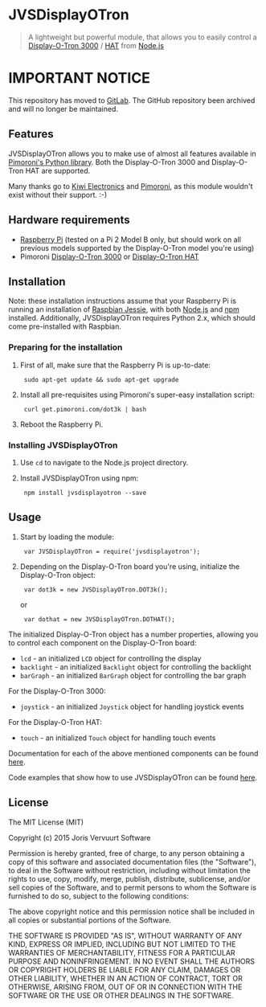 # JVSDisplayOTron
> A lightweight but powerful module, that allows you to easily control a [Display-O-Tron 3000](http://shop.pimoroni.com/products/displayotron-3000) / [HAT](http://shop.pimoroni.com/products/display-o-tron-hat) from [Node.js](https://nodejs.org)

# IMPORTANT NOTICE
This repository has moved to [GitLab](https://gitlab.joris-vervuurt.com/node/pimoroni/jvsdisplayotron).
The GitHub repository been archived and will no longer be maintained.

## Features
JVSDisplayOTron allows you to make use of almost all features available in [Pimoroni's Python library](https://github.com/pimoroni/dot3k). Both the Display-O-Tron 3000 and Display-O-Tron HAT are supported.

Many thanks go to [Kiwi Electronics](https://www.kiwi-electronics.nl) and [Pimoroni](https://shop.pimoroni.com), as this module wouldn't exist without their support. :-)

## Hardware requirements

* [Raspberry Pi](https://www.raspberrypi.org/help/what-is-a-raspberry-pi/) (tested on a Pi 2 Model B only, but should work on all previous models supported by the Display-O-Tron model you're using)
* Pimoroni [Display-O-Tron 3000](http://shop.pimoroni.com/products/displayotron-3000) or [Display-O-Tron HAT](http://shop.pimoroni.com/products/display-o-tron-hat)

## Installation
Note: these installation instructions assume that your Raspberry Pi is running an installation of [Raspbian Jessie](https://www.raspberrypi.org/downloads/raspbian/), with both [Node.js](https://nodejs.org) and [npm](https://www.npmjs.com) installed. Additionally, JVSDisplayOTron requires Python 2.x, which should come pre-installed with Raspbian.

### Preparing for the installation
1. First of all, make sure that the Raspberry Pi is up-to-date:

        sudo apt-get update && sudo apt-get upgrade

2. Install all pre-requisites using Pimoroni's super-easy installation script:

        curl get.pimoroni.com/dot3k | bash

3. Reboot the Raspberry Pi.

### Installing JVSDisplayOTron
1. Use `cd` to navigate to the Node.js project directory.

2. Install JVSDisplayOTron using npm:

        npm install jvsdisplayotron --save

## Usage
1. Start by loading the module:

        var JVSDisplayOTron = require('jvsdisplayotron');

2. Depending on the Display-O-Tron board you're using, initialize the Display-O-Tron object:

        var dot3k = new JVSDisplayOTron.DOT3k();
        
    or

        var dothat = new JVSDisplayOTron.DOTHAT();

The initialized Display-O-Tron object has a number properties, allowing you to control each component on the Display-O-Tron board:

* `lcd` - an initialized `LCD` object for controlling the display
* `backlight` - an initialized `Backlight` object for controlling the backlight
* `barGraph` - an initialized `BarGraph` object for controlling the bar graph

For the Display-O-Tron 3000:

* `joystick` - an initialized `Joystick` object for handling joystick events

For the Display-O-Tron HAT:

* `touch` - an initialized `Touch` object for handling touch events

Documentation for each of the above mentioned components can be found [here](https://github.com/jorisvervuurt/JVSDisplayOTron/tree/master/documentation).

Code examples that show how to use JVSDisplayOTron can be found [here](https://github.com/jorisvervuurt/JVSDisplayOTron/tree/master/examples).

## License
The MIT License (MIT)

Copyright (c) 2015 Joris Vervuurt Software

Permission is hereby granted, free of charge, to any person obtaining a copy
of this software and associated documentation files (the "Software"), to deal
in the Software without restriction, including without limitation the rights
to use, copy, modify, merge, publish, distribute, sublicense, and/or sell
copies of the Software, and to permit persons to whom the Software is
furnished to do so, subject to the following conditions:

The above copyright notice and this permission notice shall be included in all
copies or substantial portions of the Software.

THE SOFTWARE IS PROVIDED "AS IS", WITHOUT WARRANTY OF ANY KIND, EXPRESS OR
IMPLIED, INCLUDING BUT NOT LIMITED TO THE WARRANTIES OF MERCHANTABILITY,
FITNESS FOR A PARTICULAR PURPOSE AND NONINFRINGEMENT. IN NO EVENT SHALL THE
AUTHORS OR COPYRIGHT HOLDERS BE LIABLE FOR ANY CLAIM, DAMAGES OR OTHER
LIABILITY, WHETHER IN AN ACTION OF CONTRACT, TORT OR OTHERWISE, ARISING FROM,
OUT OF OR IN CONNECTION WITH THE SOFTWARE OR THE USE OR OTHER DEALINGS IN THE
SOFTWARE.
